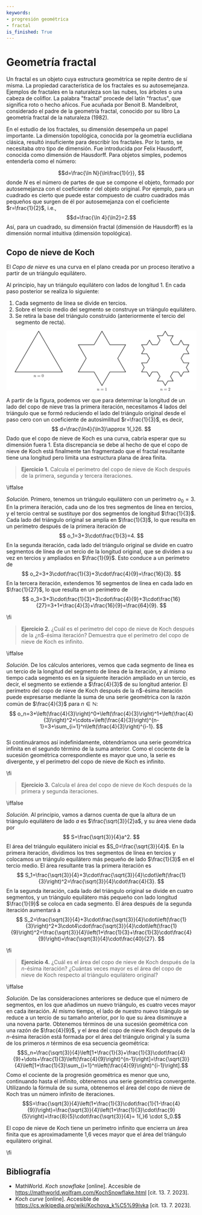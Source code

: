 ```yaml
---
keywords:
- progresión geométrica
- fractal
is_finished: True
---
```


# Geometría fractal

Un fractal es un objeto cuya estructura geométrica se repite dentro de sí misma. La propiedad característica de los fractales es su autosemejanza. Ejemplos de fractales en la naturaleza son las nubes, los árboles o una cabeza de coliflor. La palabra "fractal" procede del latín "fractus", que significa roto o hecho añicos. Fue acuñada por Benoit B. Mandelbrot, considerado el padre de la geometría fractal, conocido por su libro La geometría fractal de la naturaleza (1982).

En el estudio de los fractales, su dimensión desempeña un papel importante. La dimensión topológica, conocida por la geometría euclidiana clásica, resultó insuficiente para describir los fractales. Por lo tanto, se necesitaba otro tipo de dimensión. Fue introducida por Felix Hausdorff, conocida como dimensión de Hausdorff. Para objetos simples, podemos entenderla como el número:

$$d=\frac{\ln N}{\ln\frac{1}{r}}, $$
donde $N$ es el número de partes de que se compone el objeto, formado por
autosemejanza con el coeficiente $r$ del
objeto original. Por ejemplo, para un cuadrado es cierto que puede estar
compuesto de cuatro cuadrados más pequeños que surgen de él por
autosemejanza con el coeficiente $r=\frac{1}{2}$, i.e.,
$$d=\frac{\ln 4}{\ln2}=2.$$
Así, para un cuadrado, su dimensión fractal (dimensión de Hausdorff) es la dimensión normal intuitiva (dimensión topológica).

## Copo de nieve de Koch

El *Copo de nieve* es una curva en el plano creada por un proceso iterativo
a partir de un triángulo equilátero.

Al principio, hay un triángulo equilátero con lados de
longitud 1. En cada paso posterior se realiza lo siguiente:


1. Cada segmento de línea se divide en tercios.
2. Sobre el tercio medio del segmento se construye un triángulo equilátero.
3. Se retira la base del triángulo construido (anteriormente el tercio
   del segmento de recta).

![La primera iteración del copo de nieve de Koch](math4you_00007.svg)

A partir de la figura, podemos ver que para determinar la longitud de un lado
del copo de nieve tras la primera iteración, necesitamos 4 lados del triángulo
que se formó reduciendo el lado del triángulo original
desde el paso cero con un coeficiente de autosimilitud $r=\frac{1}{3}$,
es decir,
$$
d=\frac{\ln4}{\ln3}\approx 1{,}26.
$$
Dado que el copo de nieve de Koch es una curva, cabría esperar que su dimensión fuera
$1$. Esta discrepancia se debe al hecho de que el copo de nieve de Koch está finalmente tan
fragmentado que el fractal resultante tiene una longitud pero limita una estructura plana de área finita.

> **Ejercicio 1.** Calcula el perímetro del copo de nieve de Koch después de
> la primera, segunda y tercera iteraciones.

\iffalse

*Solución.* Primero, tenemos un triángulo equilátero con un
perímetro $o_0=3$. En la primera iteración, cada uno de los tres segmentos de línea
en tercios, y el tercio central se sustituye por dos segmentos de longitud $\frac{1}{3}$.
Cada lado del triángulo original se amplía en $\frac{1}{3}$, lo que resulta en un perímetro después de
la primera iteración de
$$
o_1=3+3\cdot\frac{1}{3}=4.
$$
En la segunda iteración, cada lado del triángulo original se divide
en cuatro segmentos de línea de un tercio de la longitud original, que se
dividen a su vez en
tercios y ampliados en $\frac{1}{9}$. Esto conduce a un perímetro de
$$
o_2=3+3\cdot\frac{1}{3}+3\cdot\frac{4}{9}=\frac{16}{3}.
$$ 
En la tercera iteración, extendemos 16 segmentos de línea en cada lado
en $\frac{1}{27}$, lo que resulta en un perímetro de
$$
o_3=3+3\cdot\frac{1}{3}+3\cdot\frac{4}{9}+3\cdot\frac{16}{27}=3+1+\frac{4}{3}+\frac{16}{9}=\frac{64}{9}.
$$

\fi

> **Ejercicio 2.** ¿Cuál es el perímetro del copo de nieve de Koch después de la
> ¿n$-ésima iteración? Demuestra que el perímetro del copo de nieve de Koch
> es infinito.

\iffalse

*Solución.* De los cálculos anteriores, vemos que cada segmento de línea
es un tercio de la longitud del segmento de línea de la iteración,
y al mismo tiempo cada segmento es en la siguiente iteración
ampliado en un tercio, es decir, el segmento se extiende a $\frac{4}{3}$
de su longitud anterior. El perímetro del copo de nieve de Koch después de la
n$-ésima iteración puede expresarse mediante la suma de una serie geométrica
con la razón común de $\frac{4}{3}$ para $n\in\mathbb{N}$:
$$
o_n=3+\left(\frac{4}{3}\right)^0+\left(\frac{4}{3}\right)^1+\left(\frac{4}{3}\right)^2+\cdots+\left(\frac{4}{3}\right)^{n-1}=3+\sum_{i=1}^n\left(\frac{4}{3}\right)^{i-1}.
$$   
Si continuáramos así indefinidamente, obtendríamos una serie geométrica infinita en el segundo término de la suma anterior.
Como el cociente de la sucesión geométrica correspondiente es mayor que uno, la serie es divergente, y el perímetro del copo de nieve de Koch es
infinito.

\fi

> **Ejercicio 3.** Calcula el área del copo de nieve de Koch después de la
> primera y segunda iteraciones.

\iffalse

*Solución.* Al principio, vamos a darnos cuenta de que la altura de un
triángulo equilátero de lado $a$ es
$\frac{\sqrt{3}}{2}a$, y su área viene dada por
$$
S=\frac{\sqrt{3}}{4}a^2.
$$
El área del triángulo equilátero inicial es
$S_0=\frac{\sqrt{3}}{4}$. En la primera iteración, dividimos los tres
segmentos de línea en tercios y colocamos un triángulo equilátero más pequeño
de lado $\frac{1}{3}$ en el tercio medio. El área resultante tras la primera iteración es
$$
S_1=\frac{\sqrt{3}}{4}+3\cdot\frac{\sqrt{3}}{4}\cdot\left(\frac{1}{3}\right)^2=\frac{\sqrt{3}}{4}\cdot\frac{4}{3}.
$$ 
En la segunda iteración, cada lado del triángulo original se divide
en cuatro segmentos, y un triángulo equilátero más pequeño con lado
longitud $\frac{1}{9}$ se coloca en cada segmento.
El área después de la segunda iteración aumentará a 
$$
S_2=\frac{\sqrt{3}}{4}+3\cdot\frac{\sqrt{3}}{4}\cdot\left(\frac{1}{3}\right)^2+3\cdot4\cdot\frac{\sqrt{3}}{4}\cdot\left(\frac{1}{9}\right)^2=\frac{\sqrt{3}}{4}\left(1+\frac{1}{3}+\frac{1}{3}\cdot\frac{4}{9}\right)=\frac{\sqrt{3}}{4}\cdot\frac{40}{27}.
$$

\fi

> **Ejercicio 4.** ¿Cuál es el área del copo de nieve de Koch después de la $n$-ésima
> iteración? ¿Cuántas veces mayor es el área del copo de nieve de Koch
> respecto al triángulo equilátero original?

\iffalse

*Solución.* De las consideraciones anteriores se deduce que el
número de segmentos, en los que añadimos un nuevo triángulo, es cuatro veces mayor
en cada iteración. Al mismo tiempo, el lado de nuestro nuevo triángulo
se reduce a un tercio de su tamaño anterior, por lo que su área disminuye a
una novena parte.  Obtenemos términos de una sucesión geométrica con una razón de
$\frac{4}{9}$, y el área del copo de nieve Koch después de la $n$-ésima
iteración está formada por el área del triángulo original y la suma
de los primeros $n$ términos de esa secuencia geométrica:
$$S_n=\frac{\sqrt{3}}{4}\left[1+\frac{1}{3}+\frac{1}{3}\cdot\frac{4}{9}+\dots+\frac{1}{3}\left(\frac{4}{9}\right)^{n-1}\right]=\frac{\sqrt{3}}{4}\left[1+\frac{1}{3}\sum_{i=1}^n\left(\frac{4}{9}\right)^{i-1}\right].$$
Como el cociente de la progresión geométrica es menor que uno, continuando hasta el infinito, obtenemos una serie geométrica convergente. Utilizando la fórmula de su suma, obtenemos el área del copo de nieve de Koch tras un número infinito de iteraciones.
$$S=\frac{\sqrt{3}}{4}\left(1+\frac{1}{3}\cdot\frac{1}{1-\frac{4}{9}}\right)=\frac{\sqrt{3}}{4}\left(1+\frac{1}{3}\cdot\frac{9}{5}\right)=\frac{8}{5}\cdot\frac{\sqrt{3}}{4}= 1{,}6 \cdot S_0.$$

El copo de nieve de Koch tiene un perímetro infinito que encierra un área finita
que es aproximadamente 1,6 veces mayor que el área del triángulo equilátero original.

\fi

## Bibliografía

* MathWorld. *Koch snowflake* [online]. Accesible de <https://mathworld.wolfram.com/KochSnowflake.html> [cit. 13. 7. 2023].
* *Koch curve* [online]. Accesible de <https://cs.wikipedia.org/wiki/Kochova_k%C5%99ivka> [cit. 13. 7. 2023].

